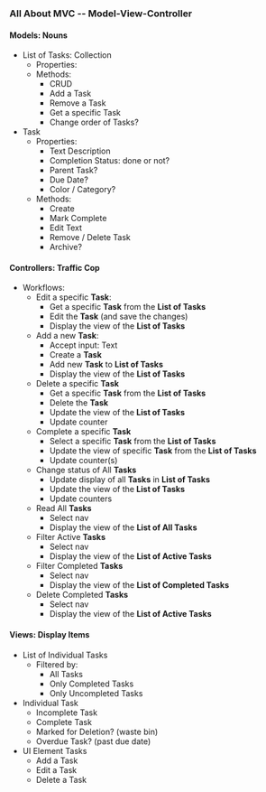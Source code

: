 ### All About MVC -- Model-View-Controller

#### Models: Nouns

* List of Tasks: Collection
  * Properties:
  * Methods:
    * CRUD
    * Add a Task
    * Remove a Task
    * Get a specific Task
    * Change order of Tasks?
* Task
  * Properties:
    * Text Description
    * Completion Status: done or not?
    * Parent Task?
    * Due Date?
    * Color / Category?
  * Methods:
    * Create
    * Mark Complete
    * Edit Text
    * Remove / Delete Task
    * Archive?

#### Controllers: Traffic Cop

* Workflows:
  * Edit a specific **Task**:
    * Get a specific **Task** from the **List of Tasks**
    * Edit the **Task** (and save the changes)
    * Display the view of the **List of Tasks**
  * Add a new **Task**:
    * Accept input: Text
    * Create a **Task**
    * Add new **Task** to **List of Tasks**
    * Display the view of the **List of Tasks**
  * Delete a specific **Task**
    * Get a specific **Task** from the **List of Tasks**
    * Delete the **Task**
    * Update the view of the **List of Tasks**
    * Update counter
  * Complete a specific **Task**
    * Select a specific **Task** from the **List of Tasks**
    * Update the view of specific **Task** from the **List of Tasks**
    * Update counter(s)
  * Change status of All **Tasks**
    * Update display of all **Tasks** in **List of Tasks**
    * Update the view of the **List of Tasks**
    * Update counters
  * Read All **Tasks**
    * Select nav
    * Display the view of the **List of All Tasks**
  * Filter Active **Tasks**
    * Select nav
    * Display the view of the **List of Active Tasks**
  * Filter Completed **Tasks**
    * Select nav
    * Display the view of the **List of Completed Tasks**
  * Delete Completed **Tasks**
    * Select nav
    * Display the view of the **List of Active Tasks**

#### Views: Display Items

* List of Individual Tasks
  * Filtered by:
    * All Tasks
    * Only Completed Tasks
    * Only Uncompleted Tasks
* Individual Task
  * Incomplete Task
  * Complete Task
  * Marked for Deletion? (waste bin)
  * Overdue Task? (past due date)
* UI Element Tasks
  * Add a Task
  * Edit a Task
  * Delete a Task
